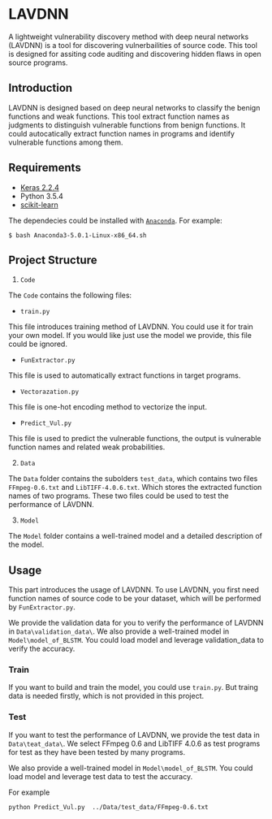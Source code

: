 

# LAVDNN

A lightweight vulnerability discovery method with deep neural networks (LAVDNN) is a tool for discovering vulnerbailities of source code. This tool is designed for assiting code auditing and discovering hidden flaws in open source programs.

## Introduction

LAVDNN is designed based on deep neural networks to classify the benign functions and weak functions. This tool extract function names as judgments to distinguish vulnerable functions from benign functions. It could autocatically extract function names in programs and identify vulnerable functions among them.

## Requirements

- [Keras 2.2.4](https://github.com/keras-team/keras/tree/master/keras)
- Python 3.5.4
- [scikit-learn](https://scikit-learn.org/stable/)

The dependecies could be installed with [`Anaconda`](https://www.anaconda.com/distribution/). For example:

```
$ bash Anaconda3-5.0.1-Linux-x86_64.sh

```

## Project Structure

1.  `Code`

The `Code` contains the following files:

   - `train.py`
   
This file introduces training method of LAVDNN. You could use it for train your own model. If you would like just use the model we provide, this file could be ignored.
   - `FunExtractor.py`
    
This file is used to automatically extract functions in target programs.
   - `Vectorazation.py`
   
This file is one-hot encoding method to vectorize the input.
   - `Predict_Vul.py`

This file is used to predict the vulnerable functions, the output is vulnerable function names and related weak probabilities.

2. `Data`

The `Data` folder contains the subolders `test_data`, which contains two files `FFmpeg-0.6.txt` and `LibTIFF-4.0.6.txt`. Which stores the extracted function names of two programs. These two files could be used to test the performance of LAVDNN.

3. `Model`

The `Model` folder contains a well-trained model and a detailed description of the model. 

## Usage

This part introduces the usage of LAVDNN. To use LAVDNN, you first need function names of source code to be your dataset, which will be performed by `FunExtractor.py`. 

We provide the validation data for you to verify the performance of LAVDNN in `Data\validation_data\`. We also provide a well-trained model in `Model\model_of_BLSTM`. You could load model and leverage validation_data to verify the accuracy.

### Train 

If you want to build and train the model, you could use `train.py`. But traing data is needed firstly, which is not provided in this project.

### Test

If you want to test the performance of LAVDNN, we provide the test data in `Data\teat_data\`. We select FFmpeg 0.6 and LibTIFF 4.0.6 as test programs for test as they have been tested by many programs. 

We also provide a well-trained model in `Model\model_of_BLSTM`. You could load model and leverage test data to test the accuracy.

For example
```
python Predict_Vul.py  ../Data/test_data/FFmpeg-0.6.txt
```